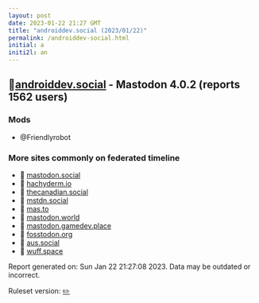 ```yaml
---
layout: post
date: 2023-01-22 21:27 GMT
title: "androiddev.social (2023/01/22)"
permalink: /androiddev-social.html
initial: a
initi2l: an
---
```


## 🐘[androiddev.social](https://androiddev.social) - Mastodon 4.0.2 (reports 1562 users)

### Mods
 * @Friendlyrobot

### More sites commonly on federated timeline

* 🐘 [mastodon.social](/mastodon-social.html)
* 🐘 [hachyderm.io](/hachyderm-io.html)
* 🐘 [thecanadian.social](/thecanadian-social.html)
* 🐘 [mstdn.social](/mstdn-social.html)
* 🐘 [mas.to](/mas-to.html)
* 🐘 [mastodon.world](/mastodon-world.html)
* 🐘 [mastodon.gamedev.place](/mastodon-gamedev-place.html)
* 🐘 [fosstodon.org](/fosstodon-org.html)
* 🐘 [aus.social](/aus-social.html)
* 🐘 [wuff.space](/wuff-space.html)

Report generated on: Sun Jan 22 21:27:08 2023. Data may be outdated or incorrect.

Ruleset version: [✏️](/version-pencil)
